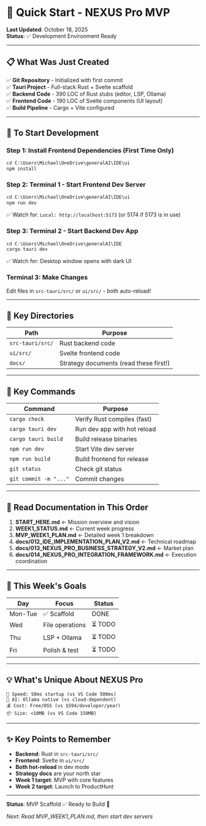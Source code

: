 # 🎯 Quick Start - NEXUS Pro MVP

**Last Updated**: October 18, 2025  
**Status**: ✅ Development Environment Ready  

---

## 📋 What Was Just Created

✅ **Git Repository** - Initialized with first commit  
✅ **Tauri Project** - Full-stack Rust + Svelte scaffold  
✅ **Backend Code** - 390 LOC of Rust stubs (editor, LSP, Ollama)  
✅ **Frontend Code** - 190 LOC of Svelte components (UI layout)  
✅ **Build Pipeline** - Cargo + Vite configured  

---

## 🚀 To Start Development

### Step 1: Install Frontend Dependencies (First Time Only)

```powershell
cd C:\Users\Michael\OneDrive\generalAI\IDE\ui
npm install
```

### Step 2: Terminal 1 - Start Frontend Dev Server

```powershell
cd C:\Users\Michael\OneDrive\generalAI\IDE\ui
npm run dev
```

✅ Watch for: `Local: http://localhost:5173` (or 5174 if 5173 is in use)

### Step 3: Terminal 2 - Start Backend Dev App

```powershell
cd C:\Users\Michael\OneDrive\generalAI\IDE
cargo tauri dev
```

✅ Watch for: Desktop window opens with dark UI

### Terminal 3: Make Changes

Edit files in `src-tauri/src/` or `ui/src/` - both auto-reload!

---

## 📂 Key Directories

| Path | Purpose |
|------|---------|
| `src-tauri/src/` | Rust backend code |
| `ui/src/` | Svelte frontend code |
| `docs/` | Strategy documents (read these first!) |

---

## 🔧 Key Commands

| Command | Purpose |
|---------|---------|
| `cargo check` | Verify Rust compiles (fast) |
| `cargo tauri dev` | Run dev app with hot reload |
| `cargo tauri build` | Build release binaries |
| `npm run dev` | Start Vite dev server |
| `npm run build` | Build frontend for release |
| `git status` | Check git status |
| `git commit -m "..."` | Commit changes |

---

## 📖 Read Documentation in This Order

1. **START_HERE.md** ← Mission overview and vision
2. **WEEK1_STATUS.md** ← Current week progress
3. **MVP_WEEK1_PLAN.md** ← Detailed week 1 breakdown
4. **docs/012_IDE_IMPLEMENTATION_PLAN_V2.md** ← Technical roadmap
5. **docs/013_NEXUS_PRO_BUSINESS_STRATEGY_V2.md** ← Market plan
6. **docs/014_NEXUS_PRO_INTEGRATION_FRAMEWORK.md** ← Execution coordination

---

## 🎯 This Week's Goals

| Day | Focus | Status |
|-----|-------|--------|
| Mon-Tue | ✅ Scaffold | DONE |
| Wed | File operations | ⏳ TODO |
| Thu | LSP + Ollama | ⏳ TODO |
| Fri | Polish & test | ⏳ TODO |

---

## 💡 What's Unique About NEXUS Pro

```
🚀 Speed: 50ms startup (vs VS Code 500ms)
🤖 AI: Ollama native (vs cloud-dependent)
💰 Cost: Free/OSS (vs $594/developer/year)
📦 Size: <10MB (vs VS Code 150MB)
```

---

## ✨ Key Points to Remember

- **Backend**: Rust in `src-tauri/src/`
- **Frontend**: Svelte in `ui/src/`
- **Both hot-reload** in dev mode
- **Strategy docs** are your north star
- **Week 1 target**: MVP with core features
- **Week 2 target**: Launch to ProductHunt

---

**Status**: MVP Scaffold ✅ Ready to Build 🚀

*Next: Read MVP_WEEK1_PLAN.md, then start dev servers*
